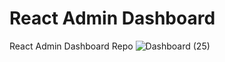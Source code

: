 # React Admin Dashboard

React Admin Dashboard Repo
![Dashboard (25)](https://user-images.githubusercontent.com/121765405/229775219-82b1de5e-94d2-4d91-8c81-91f08ffce3a1.png)
